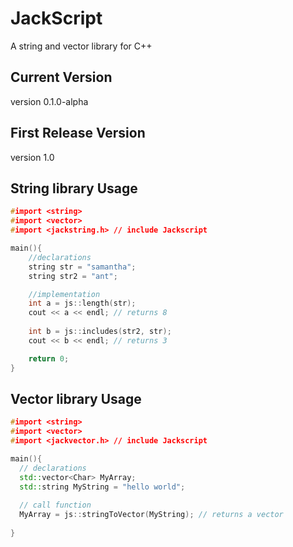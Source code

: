 # JackScript
A string and vector library for C++

## Current Version 
version 0.1.0-alpha

## First Release Version
version 1.0

## String library Usage
```c++
#import <string>
#import <vector>
#import <jackstring.h> // include Jackscript

main(){
  	//declarations
  	string str = "samantha";
	string str2 = "ant";

	//implementation
	int a = js::length(str);
	cout << a << endl; // returns 8
	
	int b = js::includes(str2, str);
	cout << b << endl; // returns 3

	return 0;
}
```


## Vector library Usage
```c++
#import <string>
#import <vector>
#import <jackvector.h> // include Jackscript

main(){
  // declarations
  std::vector<Char> MyArray;
  std::string MyString = "hello world";
  
  // call function
  MyArray = js::stringToVector(MyString); // returns a vector
  
}
```
